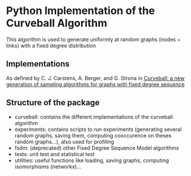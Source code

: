 # Python Implementation of the Curveball Algorithm

This algorithm is used to generate uniformly at random graphs (nodes + links) with a fixed degree distribution

## Implementations

As defined by C. J. Carstens, A. Berger, and G. Strona in [Curveball: a new generation of sampling
algorithms for graphs with fixed degree sequence](https://arxiv.org/abs/1609.05137)


## Structure of the package

 - curveball: contains the different implementations of the curveball algorithm
 - experiments: contains scripts to run experiments (generating several random graphs, saving them, computing cooccurence on theses random graphs...), also used for profiling
 - fsdm: (deprecated) other Fixed Degree Sequence Model algorithms
 - tests: unit test and statistical test
 - utilities: useful functions like loading, saving graphs, computing isomorphisms (networkx)...
